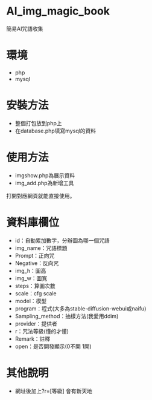 # AI_img_magic_book
簡易AI咒語收集
# 環境
* php
* mysql
# 安裝方法
* 整個打包放到php上
* 在database.php填寫mysql的資料
# 使用方法
* imgshow.php為展示資料
* img_add.php為新增工具

打開對應網頁就能直接使用。

# 資料庫欄位
* id：自動累加數字，分辦圖為哪一個咒語
* img_name：咒語標題
* Prompt：正向咒
* Negative：反向咒
* img_h：圖高
* img_w：圖寬
* steps：算圖次數
* scale：cfg scale
* model：模型
* program：程式(大多為stable-diffusion-webui或naifu)
* Sampling_method：抽樣方法(我愛用ddim)
* provider：提供者
* r：咒法等級(懂的才懂)
* Remark：註釋
* open：是否開發顯示(0不開 1開)
# 其他說明
* 網址後加上?r=[等級] 會有新天地
